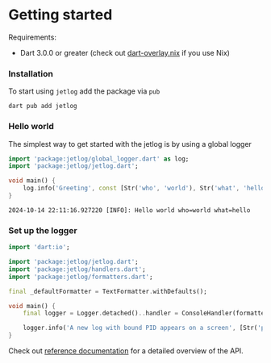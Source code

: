 # Getting started

Requirements:

* Dart 3.0.0 or greater (check out [dart-overlay.nix](https://github.com/roman-vanesyan/dart-overlay.nix) if you use Nix)

### Installation

To start using `jetlog` add the package via `pub`

```shell-session
dart pub add jetlog
```

### Hello world

The simplest way to get started with the jetlog is by using a global logger

```dart
import 'package:jetlog/global_logger.dart' as log;
import 'package:jetlog/jetlog.dart';

void main() {
    log.info('Greeting', const [Str('who', 'world'), Str('what', 'hello')]);
}
```

```log
2024-10-14 22:11:16.927220 [INFO]: Hello world who=world what=hello
```

### Set up the logger

```dart
import 'dart:io';

import 'package:jetlog/jetlog.dart';
import 'package:jetlog/handlers.dart';
import 'package:jetlog/formatters.dart';

final _defaultFormatter = TextFormatter.withDefaults();

void main() {
    final logger = Logger.detached()..handler = ConsoleHandler(formatter: _defaultFormatter); 

    logger.info('A new log with bound PID appears on a screen', [Str('pid', pid)]);
}
```

Check out [reference documentation](https://pub.dev/documentation/jetlog) for a detailed overview of the API.
